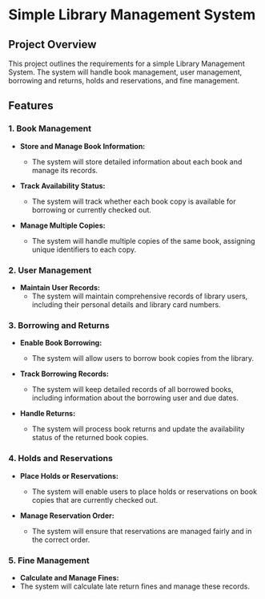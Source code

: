 # Simple Library Management System

## Project Overview
This project outlines the requirements for a simple Library Management System. The system will handle book management, user management, borrowing and returns, holds and reservations, and fine management.

## Features

### 1. Book Management
- **Store and Manage Book Information:**
  - The system will store detailed information about each book and manage its records.
  
- **Track Availability Status:**
  - The system will track whether each book copy is available for borrowing or currently checked out.
  
- **Manage Multiple Copies:**
  - The system will handle multiple copies of the same book, assigning unique identifiers to each copy.

### 2. User Management
- **Maintain User Records:**
  - The system will maintain comprehensive records of library users, including their personal details and library card numbers.

### 3. Borrowing and Returns
- **Enable Book Borrowing:**
  - The system will allow users to borrow book copies from the library.
  
- **Track Borrowing Records:**
  - The system will keep detailed records of all borrowed books, including information about the borrowing user and due dates.
  
- **Handle Returns:**
  - The system will process book returns and update the availability status of the returned book copies.
  
### 4. Holds and Reservations
- **Place Holds or Reservations:**
  - The system will enable users to place holds or reservations on book copies that are currently checked out.
  
- **Manage Reservation Order:**
  - The system will ensure that reservations are managed fairly and in the correct order.

### 5. Fine Management
- **Calculate and Manage Fines:**
- The system will calculate late return fines and manage these records.
  

  
